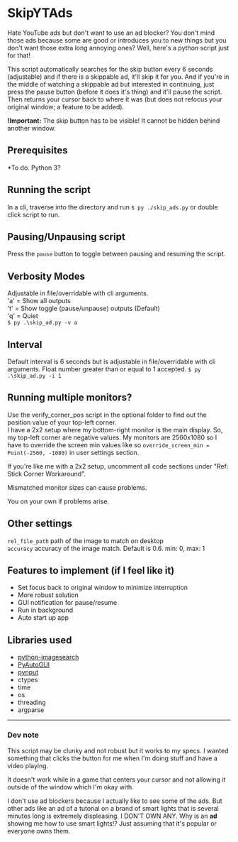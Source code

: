 # SkipYTAds

Hate YouTube ads but don't want to use an ad blocker? You don't mind those ads because some are good or introduces you to new things but you don't want those extra long annoying ones? Well, here's a python script just for that!

This script automatically searches for the skip button every 6 seconds (adjustable) and if there is a skippable ad, it'll skip it for you. And if you're in the middle of watching a skippable ad but interested in continuing, just press the pause button (before it does it's thing) and it'll pause the script. Then returns your cursor back to where it was (but does not refocus your original window; a feature to be added).

**!Important:** The skip button has to be visible! It cannot be hidden behind another window.


## Prerequisites
*To do. Python 3?

## Running the script
In a cli, traverse into the directory and run `$ py ./skip_ads.py` or double click script to run.

## Pausing/Unpausing script
Press the `pause` button to toggle between pausing and resuming the script.

## Verbosity Modes
Adjustable in file/overridable with cli arguments.  
'a' = Show all outputs  
't' = Show toggle (pause/unpause) outputs (Default)  
'q' = Quiet  
`$ py .\skip_ad.py -v a`

## Interval
Default interval is 6 seconds but is adjustable in file/overridable with cli arguments. Float number greater than or equal to 1 accepted.
`$ py .\skip_ad.py -i 1`

## Running multiple monitors?
Use the verify_corner_pos script in the optional folder to find out the position value of your top-left corner.  
I have a 2x2 setup where my bottom-right monitor is the main display. So, my top-left corner are negative values. My monitors are 2560x1080 so I have to override the screen min values like so `override_screen_min = Point(-2560, -1080)` in user settings section.

If you're like me with a 2x2 setup, uncomment all code sections under "Ref: Stick Corner Workaround".

Mismatched monitor sizes can cause problems.

You on your own if problems arise.

## Other settings
`rel_file_path` path of the image to match on desktop  
`accuracy` accuracy of the image match. Default is 0.6. min: 0, max: 1

## Features to implement (if I feel like it)
- Set focus back to original window to minimize interruption
- More robust solution
- GUI notification for pause/resume
- Run in background
- Auto start up app

## Libraries used
- [python-imagesearch](https://github.com/drov0/python-imagesearch)
- [PyAutoGUI](https://github.com/asweigart/pyautogui)
- [pynput](https://pypi.org/project/pynput/)
- ctypes
- time
- os
- threading
- argparse

---

### Dev note
This script may be clunky and not robust but it works to my specs. I wanted something that clicks the button for me when I'm doing stuff and have a video playing. 

It doesn't work while in a game that centers your cursor and not allowing it outside of the window which I'm okay with. 

I don't use ad blockers because I actually like to see some of the ads. But other ads like an ad of a tutorial on a brand of smart lights that is several minutes long is extremely displeasing. I DON'T OWN ANY. Why is an **ad** showing me how to use smart lights!? Just assuming that it's popular or everyone owns them.
